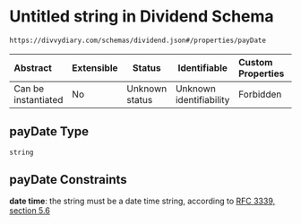 # Untitled string in Dividend Schema

```txt
https://divvydiary.com/schemas/dividend.json#/properties/payDate
```

| Abstract            | Extensible | Status         | Identifiable            | Custom Properties | Additional Properties | Access Restrictions | Defined In                                                             |
| :------------------ | ---------- | -------------- | ----------------------- | :---------------- | --------------------- | ------------------- | ---------------------------------------------------------------------- |
| Can be instantiated | No         | Unknown status | Unknown identifiability | Forbidden         | Allowed               | none                | [dividend.json\*](../src/schemas/dividend.json "open original schema") |

## payDate Type

`string`

## payDate Constraints

**date time**: the string must be a date time string, according to [RFC 3339, section 5.6](https://tools.ietf.org/html/rfc3339 "check the specification")
